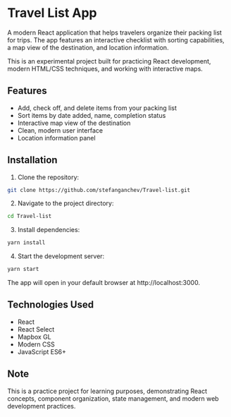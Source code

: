 # Travel List App

A modern React application that helps travelers organize their packing list for trips. The app features an interactive checklist with sorting capabilities, a map view of the destination, and location information.

This is an experimental project built for practicing React development, modern HTML/CSS techniques, and working with interactive maps.

## Features

- Add, check off, and delete items from your packing list
- Sort items by date added, name, completion status
- Interactive map view of the destination
- Clean, modern user interface
- Location information panel

## Installation

1. Clone the repository:

```bash
git clone https://github.com/stefanganchev/Travel-list.git
```

2. Navigate to the project directory:

```bash
cd Travel-list
```

3. Install dependencies:

```bash
yarn install
```

4. Start the development server:

```bash
yarn start
```

The app will open in your default browser at http://localhost:3000.

## Technologies Used

- React
- React Select
- Mapbox GL
- Modern CSS
- JavaScript ES6+

## Note

This is a practice project for learning purposes, demonstrating React concepts, component organization, state management, and modern web development practices.
